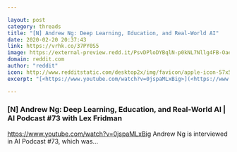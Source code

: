 ```yaml
---

layout: post
category: threads
title: "[N] Andrew Ng: Deep Learning, Education, and Real-World AI"
date: 2020-02-20 20:37:43
link: https://vrhk.co/37PY0S5
image: https://external-preview.redd.it/PsvDPloDYBqlN-p0kNL7Nllg4FB-OaeLYl5VHMH9Qio.jpg?width=480&height=251.308900524&auto=webp&s=45af3d755c1e6447d9b5c915f2b5c6c0bd4fe45a
domain: reddit.com
author: "reddit"
icon: http://www.redditstatic.com/desktop2x/img/favicon/apple-icon-57x57.png
excerpt: "[<https://www.youtube.com/watch?v=0jspaMLxBig>](<https://www.youtube.com/watch?v=0jspaMLxBig>) Andrew Ng is interviewed in AI Podcast #73, which was..."

---
```


### [N] Andrew Ng: Deep Learning, Education, and Real-World AI | AI Podcast #73 with Lex Fridman

[<https://www.youtube.com/watch?v=0jspaMLxBig>](<https://www.youtube.com/watch?v=0jspaMLxBig>) Andrew Ng is interviewed in AI Podcast #73, which was...